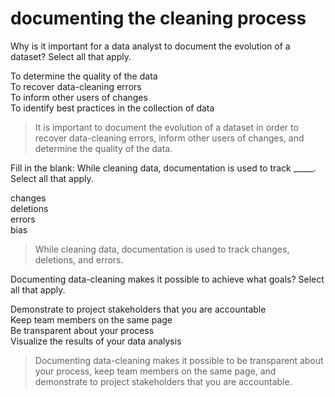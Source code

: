 # documenting the cleaning process
Why is it important for a data analyst to document the evolution of a dataset? Select all that apply.

To determine the quality of the data    
To recover data-cleaning errors   
To inform other users of changes    
To identify best practices in the collection of data    

> It is important to document the evolution of a dataset in order to recover data-cleaning errors, inform other users of changes, and determine the quality of the data. 

Fill in the blank: While cleaning data, documentation is used to track _____. Select all that apply.

changes   
deletions   
errors    
bias    

> While cleaning data, documentation is used to track changes, deletions, and errors.

Documenting data-cleaning makes it possible to achieve what goals? Select all that apply.

Demonstrate to project stakeholders that you are accountable    
Keep team members on the same page    
Be transparent about your process   
Visualize the results of your data analysis   

> Documenting data-cleaning makes it possible to be transparent about your process, keep team members on the same page, and demonstrate to project stakeholders that you are accountable.
